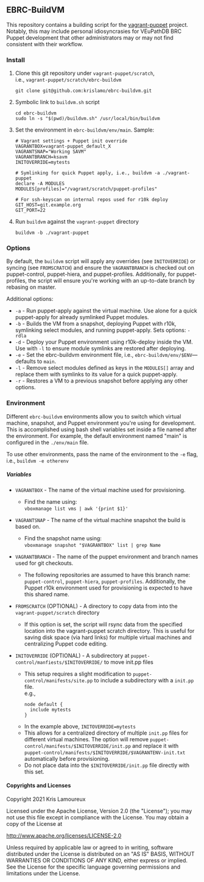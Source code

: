 ## EBRC-BuildVM

This repository contains a building script for the [vagrant-puppet](https://github.com/krislamo/vagrant-puppet) project. Notably, this may include personal idiosyncrasies for VEuPathDB BRC Puppet development that other administrators may or may not find consistent with their workflow.

### Install
1. Clone this git repository under `vagrant-puppet/scratch`,<br />
   i.e., `vagrant-puppet/scratch/ebrc-buildvm`

    ```
    git clone git@github.com:krislamo/ebrc-buildvm.git
    ```
2. Symbolic link to `buildvm.sh` script

    ```
    cd ebrc-buildvm
    sudo ln -s "$(pwd)/buildvm.sh" /usr/local/bin/buildvm
    ```

3. Set the environment in `ebrc-buildvm/env/main`. Sample:

    ```
    # Vagrant settings + Puppet init override
    VAGRANTBOX=vagrant-puppet_default_X
    VAGRANTSNAP="Working SAVM"
    VAGRANTBRANCH=ksavm
    INITOVERRIDE=mytests

    # Symlinking for quick Puppet apply, i.e., buildvm -a ./vagrant-puppet
    declare -A MODULES
    MODULES[profiles]="/vagrant/scratch/puppet-profiles"

    # For ssh-keyscan on internal repos used for r10k deploy
    GIT_HOST=git.example.org
    GIT_PORT=22
    ```
4. Run `buildvm` against the `vagrant-puppet` directory
    ```
    buildvm -b ./vagrant-puppet
    ```

### Options
By default, the `buildvm` script will apply any overrides (see `INITOVERRIDE`) or syncing (see `FROMSCRATCH`) and ensure the `VAGRANTBRANCH` is checked out on puppet-control, puppet-hiera, and puppet-profiles. Additionally, for puppet-profiles, the script will ensure you're working with an up-to-date branch by rebasing on master.

Additional options:
* `-a` - Run puppet-apply against the virtual machine. Use alone for a quick puppet-apply for already symlinked Puppet modules.
* `-b` - Builds the VM from a snapshot, deploying Puppet with r10k, symlinking select modules, and running puppet-apply. Sets options: `-rdla`
* `-d` - Deploy your Puppet environment using r10k-deploy inside the VM. Use with `-l` to ensure module symlinks are restored after deploying.
* `-e` - Set the ebrc-buildvm environment file, i.e., `ebrc-buildvm/env/$ENV`—defaults to `main`.
* `-l` - Remove select modules defined as keys in the `MODULES[]` array and replace them with symlinks to its value for a quick puppet-apply.
* `-r` - Restores a VM to a previous snapshot before applying any other options.



### Environment
Different `ebrc-buildvm` environments allow you to switch which virtual machine, snapshot, and Puppet environment you're using for development. This is accomplished using bash shell variables set inside a file named after the environment. For example, the default environment named "main" is configured in the `./env/main` file.

To use other environments, pass the name of the environment to the `-e` flag, i.e., `buildvm -e otherenv`

##### Variables
* `VAGRANTBOX` - The name of the virtual machine used for provisioning.<br/>
  - Find the name using:<br/>
    `vboxmanage list vms | awk '{print $1}'`

* `VAGRANTSNAP` - The name of the virtual machine snapshot the build is based on.<br/>
  - Find the snapshot name using:<br/>
    `vboxmanage snapshot "$VAGRANTBOX" list | grep Name`

* `VAGRANTBRANCH` - The name of the puppet environment and branch names used for git checkouts.
  - The following repositories are assumed to have this branch name: `puppet-control`, `puppet-hiera`, `puppet-profiles`. Additionally, the Puppet r10k environment used for provisioning is expected to have this shared name.

* `FROMSCRATCH` (OPTIONAL) - A directory to copy data from into the `vagrant-puppet/scratch` directory
  - If this option is set, the script will rsync data from the specified location into the vagrant-puppet scratch directory. This is useful for saving disk space (via hard links) for multiple virtual machines and centralizing Puppet code editing.

* `INITOVERRIDE` (OPTIONAL) - A subdirectory at `puppet-control/manfiests/$INITOVERRIDE/` to move init.pp files
    - This setup requires a slight modification to `puppet-control/manifests/site.pp` to include a subdirectory with a `init.pp` file.<br/>e.g.,
      ```
      node default {
        include mytests
      }
      ```
    - In the example above, `INITOVERRIDE=mytests`
    - This allows for a centralized directory of multiple `init.pp` files for different virtual machines. The option will remove `puppet-control/manifests/$INITOVERRIDE/init.pp` and replace it with `puppet-control/manifests/$INITOVERRIDE/$VAGRANTENV-init.txt` automatically before provisioning.
    - Do not place data into the `$INITOVERRIDE/init.pp` file directly with this set.

#### Copyrights and Licenses

Copyright 2021  Kris Lamoureux

Licensed under the Apache License, Version 2.0 (the "License");
you may not use this file except in compliance with the License.
You may obtain a copy of the License at

http://www.apache.org/licenses/LICENSE-2.0

Unless required by applicable law or agreed to in writing, software
distributed under the License is distributed on an "AS IS" BASIS,
WITHOUT WARRANTIES OR CONDITIONS OF ANY KIND, either express or implied.
See the License for the specific language governing permissions and
limitations under the License.
